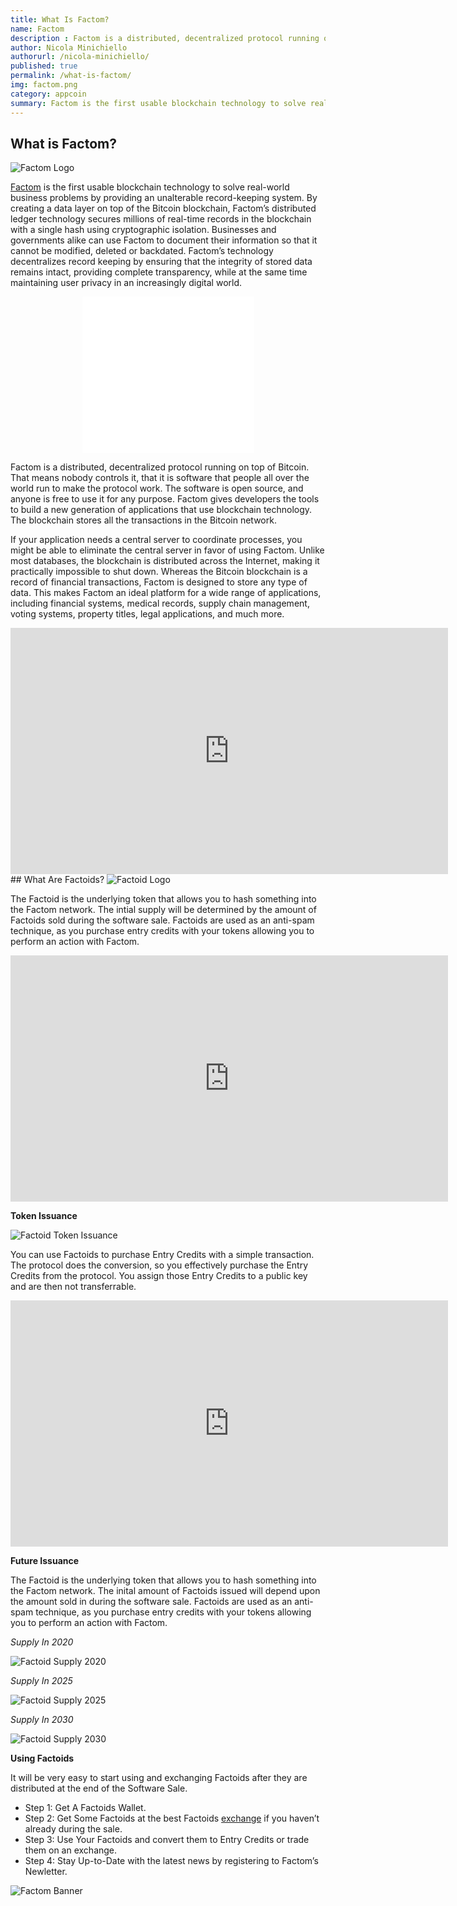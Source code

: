 ```yaml
---
title: What Is Factom?
name: Factom
description : Factom is a distributed, decentralized protocol running on top of Bitcoin.
author: Nicola Minichiello
authorurl: /nicola-minichiello/
published: true
permalink: /what-is-factom/
img: factom.png
category: appcoin
summary: Factom is the first usable blockchain technology to solve real-world business problems by providing an unalterable record-keeping system. 
---
```


## What is Factom?

<p><img src="/images/factom_logo.png" alt="Factom Logo">
<p><a href="http://factom.org/">Factom</a> is the first usable blockchain technology to solve real-world business problems by providing an unalterable record-keeping system. By creating a data layer on top of the Bitcoin blockchain, Factom’s distributed ledger technology secures millions of real-time records in the blockchain with a single hash using cryptographic isolation. Businesses and governments alike can use Factom to document their information so that it cannot be modified, deleted or backdated. Factom’s technology decentralizes record keeping by ensuring that the integrity of stored data remains intact, providing complete transparency, while at the same time maintaining user privacy in an increasingly digital world.
<center><iframe id="widget-ticker-preview" src="//www.coingecko.com/en/widget_component/ticker/factom/btc" style="border:none; height:125px; width: 275px;" scrolling="no" frameborder="0" allowtransparency="true"></iframe> <iframe id="widget-ticker-preview" src="//www.coingecko.com/en/widget_component/ticker/factom/usd" style="border:none; height:125px; width: 275px;" scrolling="no" frameborder="0" allowtransparency="true"></iframe></center>
<p>Factom is a distributed, decentralized protocol running on top of Bitcoin. That means nobody controls it, that it is software that people all over the world run to make the protocol work. The software is open source, and anyone is free to use it for any purpose. Factom gives developers the tools to build a new generation of applications that use blockchain technology. The blockchain stores all the transactions in the Bitcoin network.
<p>If your application needs a central server to coordinate processes, you might be able to eliminate the central server in favor of using Factom. Unlike most databases, the blockchain is distributed across the Internet, making it practically impossible to shut down. Whereas the Bitcoin blockchain is a record of financial transactions, Factom is designed to store any type of data. This makes Factom an ideal platform for a wide range of applications, including financial systems, medical records, supply chain management, voting systems, property titles, legal applications, and much more.
<p><iframe width="700" height="394" src="https://www.youtube.com/embed/YBXNLW-YvoA" frameborder="0" allowfullscreen></iframe>
## What Are Factoids?
<img src="/images/factoid.png" alt="Factoid Logo">

The Factoid is the underlying token that allows you to hash something into the Factom network. The intial supply will be determined by the amount of Factoids sold during the software sale. Factoids are used as an anti-spam technique, as you purchase entry credits with your tokens allowing you to perform an action with Factom.

<iframe width="700" height="394" src="https://www.youtube.com/embed/MlzyI1bfyD4" frameborder="0" allowfullscreen></iframe>

**Token Issuance**

<img src="/images/factoid_token_issuance.png" alt="Factoid Token Issuance">

You can use Factoids to purchase Entry Credits with a simple transaction. The protocol does the conversion, so you effectively purchase the Entry Credits from the protocol. You assign those Entry Credits to a public key and are then not transferrable.

<iframe width="700" height="394" src="https://www.youtube.com/embed/X3rM2TQJt7o" frameborder="0" allowfullscreen></iframe>

**Future Issuance**

The Factoid is the underlying token that allows you to hash something into the Factom network. The inital amount of Factoids issued will depend upon the amount sold in during the software sale. Factoids are used as an anti-spam technique, as you purchase entry credits with your tokens allowing you to perform an action with Factom.

*Supply In 2020*

<img src="/images/factoids_supply_2020.png" alt="Factoid Supply 2020">

*Supply In 2025*

<img src="/images/factoids_supply_2025.png" alt="Factoid Supply 2025">

*Supply In 2030*

<img src="/images/factoids_supply_2030.png" alt="Factoid Supply 2030">

**Using Factoids**

It will be very easy to start using and exchanging Factoids after they are distributed at the end of the Software Sale.

<ul><li>Step 1: Get A Factoids Wallet.</li>
<li>Step 2: Get Some Factoids at the best Factoids <a href="https://www.kraken.com/">exchange</a> if you haven’t already during the sale.</li>
<li>Step 3: Use Your Factoids and convert them to Entry Credits or trade them on an exchange.</li>
<li>Step 4: Stay Up-to-Date with the latest news by registering to Factom’s Newletter.</li></ul>

<img src="/images/factom_banner.png" alt="Factom Banner" align="center">
